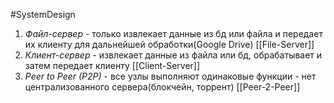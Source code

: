 #SystemDesign 

1. *Файл-сервер* - только извлекает данные из бд или файла и передает их клиенту для дальнейшей обработки(Google Drive)
	[[File-Server]]
2. *Клиент-сервер* - извлекает данные из файла или бд, обрабатывает и затем передает клиенту
	[[Client-Server]]
3. *Peer to Peer (P2P)* - все узлы выполняют одинаковые функции - нет централизованного сервера(блокчейн, торрент)
	[[Peer-2-Peer]]
